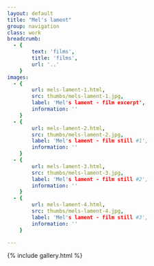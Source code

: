 ```yaml
---
layout: default
title: "Mel's lament"
group: navigation
class: work
breadcrumb:
  - {
  		text: 'films',
  		title: 'films',
  		url: '..'
	}
images:
  - {
		url: mels-lament-1.html, 
		src: thumbs/mels-lament-1.jpg,
		label: 'Mel's lament - film excerpt',
		information: ''
	}
  - {
		url: mels-lament-2.html, 
		src: thumbs/mels-lament-2.jpg,
		label: 'Mel's lament - film still #1',
		information: ''
	}
  - {
		url: mels-lament-3.html, 
		src: thumbs/mels-lament-3.jpg,
		label: 'Mel's lament - film still #2',
		information: ''
	}
  - {
		url: mels-lament-4.html, 
		src: thumbs/mels-lament-4.jpg,
		label: 'Mel's lament - film still #3',
		information: ''
	}	

---
```


{% include gallery.html %}
